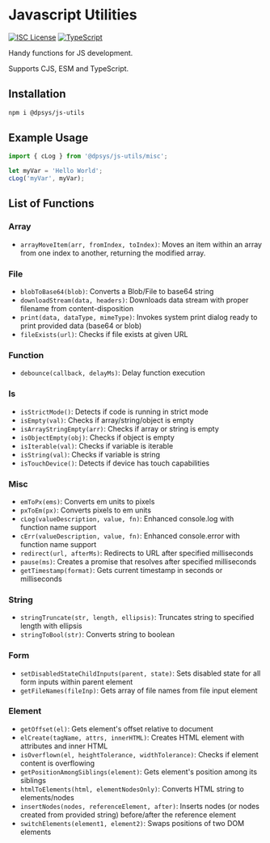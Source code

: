 
# Javascript Utilities

[![ISC License](https://img.shields.io/badge/License-ISC-blue.svg)](https://opensource.org/licenses/ISC)
[![TypeScript](https://img.shields.io/badge/%3C%2F%3E-TypeScript-%230074c1.svg)](https://www.typescriptlang.org/)

Handy functions for JS development.

Supports CJS, ESM and TypeScript.

## Installation

```bash
npm i @dpsys/js-utils 
```

## Example Usage
```js
import { cLog } from '@dpsys/js-utils/misc';

let myVar = 'Hello World';
cLog('myVar', myVar);
```

## List of Functions

### Array
- `arrayMoveItem(arr, fromIndex, toIndex)`: Moves an item within an array from one index to another, returning the modified array.

### File
- `blobToBase64(blob)`: Converts a Blob/File to base64 string
- `downloadStream(data, headers)`: Downloads data stream with proper filename from content-disposition
- `print(data, dataType, mimeType)`: Invokes system print dialog ready to print provided data (base64 or blob)
- `fileExists(url)`: Checks if file exists at given URL

### Function
- `debounce(callback, delayMs)`: Delay function execution

### Is
- `isStrictMode()`: Detects if code is running in strict mode
- `isEmpty(val)`: Checks if array/string/object is empty
- `isArrayStringEmpty(arr)`: Checks if array or string is empty
- `isObjectEmpty(obj)`: Checks if object is empty
- `isIterable(val)`: Checks if variable is iterable
- `isString(val)`: Checks if variable is string
- `isTouchDevice()`: Detects if device has touch capabilities

### Misc
- `emToPx(ems)`: Converts em units to pixels
- `pxToEm(px)`: Converts pixels to em units
- `cLog(valueDescription, value, fn)`: Enhanced console.log with function name support
- `cErr(valueDescription, value, fn)`: Enhanced console.error with function name support
- `redirect(url, afterMs)`: Redirects to URL after specified milliseconds
- `pause(ms)`: Creates a promise that resolves after specified milliseconds
- `getTimestamp(format)`: Gets current timestamp in seconds or milliseconds

### String
- `stringTruncate(str, length, ellipsis)`: Truncates string to specified length with ellipsis
- `stringToBool(str)`: Converts string to boolean

### Form
- `setDisabledStateChildInputs(parent, state)`: Sets disabled state for all form inputs within parent element
- `getFileNames(fileInp)`: Gets array of file names from file input element

### Element
- `getOffset(el)`: Gets element's offset relative to document
- `elCreate(tagName, attrs, innerHTML)`: Creates HTML element with attributes and inner HTML
- `isOverflown(el, heightTolerance, widthTolerance)`: Checks if element content is overflowing
- `getPositionAmongSiblings(element)`: Gets element's position among its siblings
- `htmlToElements(html, elementNodesOnly)`: Converts HTML string to elements/nodes
- `insertNodes(nodes, referenceElement, after)`: Inserts nodes (or nodes created from provided string) before/after the reference element
- `switchElements(element1, element2)`: Swaps positions of two DOM elements
